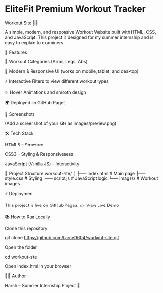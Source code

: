 # EliteFit Premium Workout Tracker

Workout Site 🏋️‍♂️

A simple, modern, and responsive Workout Website built with HTML, CSS, and JavaScript.
This project is designed for my summer internship and is easy to explain to examiners.

🚀 Features

💪 Workout Categories (Arms, Legs, Abs)

🎨 Modern & Responsive UI (works on mobile, tablet, and desktop)

⚡ Interactive Filters to view different workout types

✨ Hover Animations and smooth design

🌍 Deployed on GitHub Pages

📸 Screenshots


(Add a screenshot of your site as images/preview.png)

🛠️ Tech Stack

HTML5 – Structure

CSS3 – Styling & Responsiveness

JavaScript (Vanilla JS) – Interactivity

📂 Project Structure
workout-site/
│
├── index.html       # Main page
├── style.css        # Styling
├── script.js        # JavaScript logic
└── images/          # Workout images

⚡ Deployment

This project is live on GitHub Pages:
👉 View Live Demo

📚 How to Run Locally

Clone this repository

git clone https://github.com/harcel1604/workout-site.git


Open the folder

cd workout-site


Open index.html in your browser

👨‍💻 Author

Harsh – Summer Internship Project 🌟
